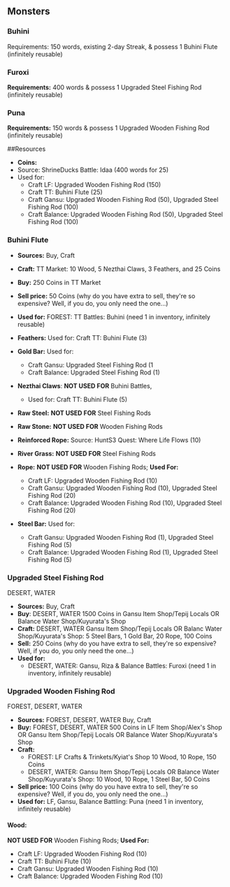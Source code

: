 ## Monsters

### Buhini

Requirements:  150 words, existing 2-day Streak, & possess 1 Buhini Flute (infinitely reusable)

### Furoxi

**Requirements:** 400 words & possess 1 Upgraded Steel Fishing Rod (infinitely reusable)

### Puna

**Requirements:** 150 words & possess 1 Upgraded Wooden Fishing Rod (infinitely reusable)

##Resources

- **Coins:** 
- Source: ShrineDucks Battle: Idaa (400 words for 25)
- Used for: 
  - Craft LF: Upgraded Wooden Fishing Rod (150)
  - Craft TT: Buhini Flute (25)
  - Craft Gansu: Upgraded Wooden Fishing Rod (50), Upgraded Steel Fishing Rod (100)
  - Craft Balance: Upgraded Wooden Fishing Rod (50), Upgraded Steel Fishing Rod (100)

### Buhini Flute

- **Sources:** Buy, Craft
- **Craft:** TT Market: 10 Wood, 5 Nezthai Claws, 3 Feathers, and 25 Coins
- **Buy:** 250 Coins in TT Market
- **Sell price:** 50 Coins (why do you have extra to sell, they're so expensive? Well, if you do, you only need the one...)
- **Used for:** FOREST: TT Battles: Buhini (need 1 in inventory, infinitely reusable)



- **Feathers:** Used for: Craft TT: Buhini Flute (3)
- **Gold Bar:** Used for: 
  - Craft Gansu: Upgraded Steel Fishing Rod (1
  - Craft Balance: Upgraded Steel Fishing Rod (1)
- **Nezthai Claws**: **NOT USED FOR** Buhini Battles,
  - Used for: Craft TT: Buhini Flute (5)
- **Raw Steel:** **NOT USED FOR** Steel Fishing Rods
- **Raw Stone:** **NOT USED FOR** Wooden Fishing Rods
- **Reinforced Rope:** Source: HuntS3 Quest: Where Life Flows (10)
- **River Grass:** **NOT USED FOR** Steel Fishing Rods
- **Rope:** **NOT USED FOR** Wooden Fishing Rods; **Used For:** 
  - Craft LF: Upgraded Wooden Fishing Rod (10)
  - Craft Gansu: Upgraded Wooden Fishing Rod (10), Upgraded Steel Fishing Rod (20)
  - Craft Balance: Upgraded Wooden Fishing Rod (10), Upgraded Steel Fishing Rod (20)
- **Steel Bar:** Used for:
  - Craft Gansu: Upgraded Wooden Fishing Rod (1), Upgraded Steel Fishing Rod (5)
  - Craft Balance: Upgraded Wooden Fishing Rod (1), Upgraded Steel Fishing Rod (5)

### Upgraded Steel Fishing Rod

DESERT, WATER

- **Sources:** Buy, Craft
- **Buy**: DESERT, WATER 1500 Coins in Gansu Item Shop/Tepij Locals OR Balance Water Shop/Kuyurata's Shop
- **Craft:** DESERT, WATER Gansu Item Shop/Tepij Locals OR Balanc Water Shop/Kuyurata's Shop: 5 Steel Bars, 1 Gold Bar, 20 Rope, 100 Coins
- **Sell:** 250 Coins (why do you have extra to sell, they're so expensive? Well, if you do, you only need the one...)
- **Used for:**
  - DESERT, WATER: Gansu, Riza & Balance Battles: Furoxi (need 1 in inventory, infinitely reusable)

### Upgraded Wooden Fishing Rod

FOREST, DESERT, WATER

- **Sources:** FOREST, DESERT, WATER Buy, Craft
- **Buy:** FOREST, DESERT, WATER 500 Coins in LF Item Shop/Alex's Shop OR Gansu Item Shop/Tepij Locals OR Balance Water Shop/Kuyurata's Shop
- **Craft:** 
  - FOREST: LF Crafts & Trinkets/Kyiat's Shop 10 Wood, 10 Rope, 150 Coins
  - DESERT, WATER: Gansu Item Shop/Tepij Locals OR Balance Water Shop/Kuyurata's Shop: 10 Wood, 10 Rope, 1 Steel Bar, 50 Coins
- **Sell price:** 100 Coins (why do you have extra to sell, they're so expensive? Well, if you do, you only need the one...)
- **Used for:** LF, Gansu, Balance Battling: Puna (need 1 in inventory, infinitely reusable)



#### **Wood:** 

**NOT USED FOR** Wooden Fishing Rods; **Used For:** 

- Craft LF: Upgraded Wooden Fishing Rod (10)
- Craft TT: Buhini Flute (10)
- Craft Gansu: Upgraded Wooden Fishing Rod (10)
- Craft Balance: Upgraded Wooden Fishing Rod (10)

